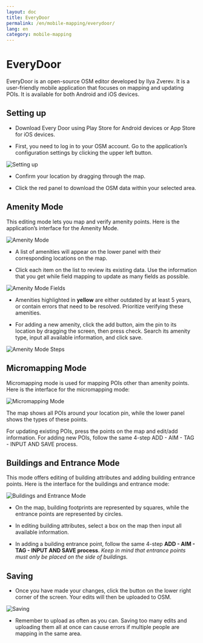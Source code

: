 ```yaml
---
layout: doc
title: EveryDoor
permalink: /en/mobile-mapping/everydoor/
lang: en
category: mobile-mapping
---
```

EveryDoor
===================

EveryDoor is an open-source OSM editor developed by Ilya Zverev. It is a user-friendly mobile application that focuses on mapping and updating POIs. It is available for both Android and iOS devices.

Setting up
---------------
- Download Every Door using Play Store for Android devices or App Store for iOS devices.

- First, you need to log in to your OSM account. Go to the application’s  configuration settings by clicking the upper left button. 

![Setting up][]

- Confirm your location by dragging through the map.

- Click the red panel to download the OSM data within your selected area.

Amenity Mode
---------------
This editing mode lets you map and verify amenity points. Here is the application’s interface for the Amenity Mode.

![Amenity Mode][]

- A list of amenities will appear on the lower panel with their corresponding locations on the map.

- Click each item on the list to review its existing data. Use the information that you get while field mapping to update as many fields as possible.

![Amenity Mode Fields][]

- Amenities highlighted in **yellow** are either outdated by at least 5 years, or contain errors that need to be resolved. Prioritize verifying these amenities.

- For adding a new amenity, click the add button, aim the pin to its location by dragging the screen, then press check. Search its amenity type, input all available information, and click save.

![Amenity Mode Steps][]

Micromapping Mode
---------------
Micromapping mode is used for mapping POIs other than amenity points. Here is the interface for the micromapping mode:

![Micromapping Mode][]

The map shows all POIs around your location pin, while the lower panel shows the types of these points.

For updating existing POIs, press the points on the map and edit/add information.
For adding new POIs, follow the same 4-step ADD - AIM - TAG - INPUT AND SAVE process.

Buildings and Entrance Mode
---------------
This mode offers editing of building attributes and adding building entrance points. Here is the interface for the buildings and entrance mode:

![Buildings and Entrance Mode][]

- On the map, building footprints are represented by squares, while the entrance points are represented by circles.

- In editing building attributes, select a box on the map then input all available information.

- In adding a building entrance point, follow the same 4-step **ADD - AIM - TAG - INPUT AND SAVE process**. *Keep in mind that entrance points must only be placed on the side of buildings.*

Saving
---------------
- Once you have made your changes, click the button on the lower right corner of the screen. Your edits will then be uploaded to OSM.

![Saving][]

- Remember to upload as often as you can. Saving too many edits and uploading them all at once can cause errors if multiple people are mapping in the same area. 

[Setting up]: /images/mobile-mapping/everydoor_settingup.PNG
[Amenity Mode]: /images/mobile-mapping/everydoor_amenitymode1.PNG
[Amenity Mode Fields]: /images/mobile-mapping/everydoor_amenitymode2.PNG
[Amenity Mode Steps]: /images/mobile-mapping/everydoor_addaimtaginputsave.PNG
[Micromapping Mode]: /images/mobile-mapping/everydoor_micromappingmode.PNG
[Buildings and Entrance Mode]: /images/mobile-mapping/everydoor_bldgsentrancemode.PNG
[Saving]: /images/mobile-mapping/everydoor_save.PNG
